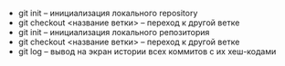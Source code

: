 * git init – инициализация локального repository
* git checkout <название ветки> – переход к другой ветке
* git init – инициализация локального репозитория
* git checkout <название ветки> – переход к другой ветке
* git log – вывод на экран истории всех коммитов с их хеш-кодами
